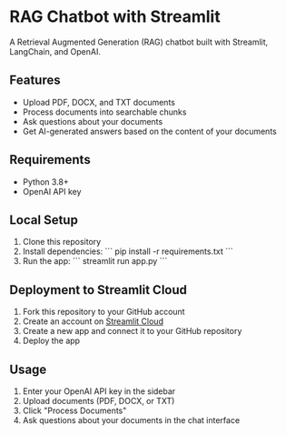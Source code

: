 # RAG Chatbot with Streamlit

A Retrieval Augmented Generation (RAG) chatbot built with Streamlit, LangChain, and OpenAI.

## Features

- Upload PDF, DOCX, and TXT documents
- Process documents into searchable chunks
- Ask questions about your documents
- Get AI-generated answers based on the content of your documents

## Requirements

- Python 3.8+
- OpenAI API key

## Local Setup

1. Clone this repository
2. Install dependencies:
   \`\`\`
   pip install -r requirements.txt
   \`\`\`
3. Run the app:
   \`\`\`
   streamlit run app.py
   \`\`\`

## Deployment to Streamlit Cloud

1. Fork this repository to your GitHub account
2. Create an account on [Streamlit Cloud](https://streamlit.io/cloud)
3. Create a new app and connect it to your GitHub repository
4. Deploy the app

## Usage

1. Enter your OpenAI API key in the sidebar
2. Upload documents (PDF, DOCX, or TXT)
3. Click "Process Documents"
4. Ask questions about your documents in the chat interface
